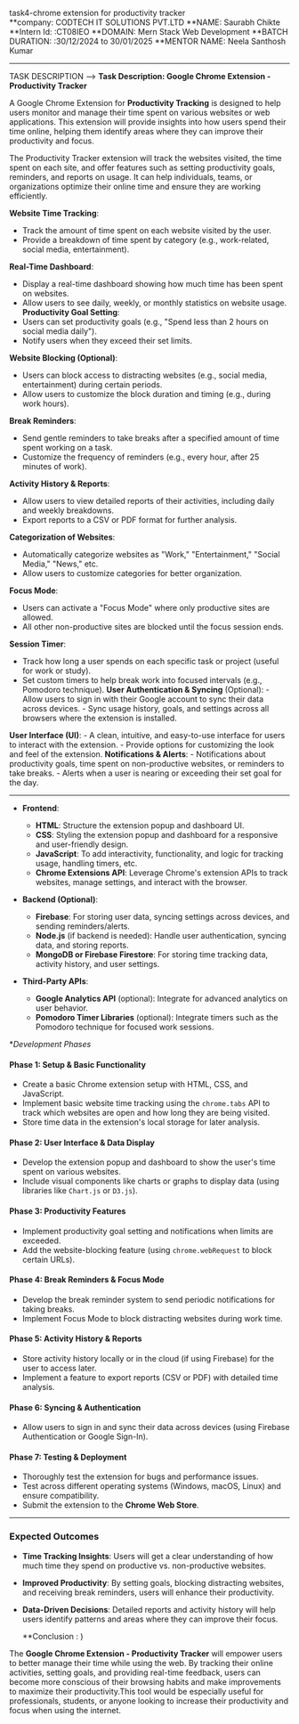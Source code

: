 task4-chrome extension for productivity tracker  
**company: CODTECH IT SOLUTIONS PVT.LTD
**NAME: Saurabh Chikte 
**Intern Id: :CT08IEO
**DOMAIN: Mern Stack Web Development
**BATCH DURATION: :30/12/2024 to 30/01/2025
**MENTOR NAME: Neela Santhosh Kumar

-------------------------------------------------------------------------------------------------------------------------------------------------------------------------------------------------------------------------------------
TASK DESCRIPTION --> 
 **Task Description: Google Chrome Extension - Productivity Tracker**

A Google Chrome Extension for **Productivity Tracking** is designed to help users monitor and manage their time spent on various websites or web applications. This extension will provide insights into how users spend their time online, helping them identify areas where they can improve their productivity and focus.

The Productivity Tracker extension will track the websites visited, the time spent on each site, and offer features such as setting productivity goals, reminders, and reports on usage. It can help individuals, teams, or organizations optimize their online time and ensure they are working efficiently.

**Website Time Tracking**:
   - Track the amount of time spent on each website visited by the user.
   - Provide a breakdown of time spent by category (e.g., work-related, social media, entertainment).
   
 **Real-Time Dashboard**:
   - Display a real-time dashboard showing how much time has been spent on websites.
   - Allow users to see daily, weekly, or monthly statistics on website usage.
   **Productivity Goal Setting**:
   - Users can set productivity goals (e.g., "Spend less than 2 hours on social media daily").
   - Notify users when they exceed their set limits.
   
 **Website Blocking (Optional)**:
   - Users can block access to distracting websites (e.g., social media, entertainment) during certain periods.
   - Allow users to customize the block duration and timing (e.g., during work hours).
   
 **Break Reminders**:
   - Send gentle reminders to take breaks after a specified amount of time spent working on a task.
   - Customize the frequency of reminders (e.g., every hour, after 25 minutes of work).

 **Activity History & Reports**:
   - Allow users to view detailed reports of their activities, including daily and weekly breakdowns.
   - Export reports to a CSV or PDF format for further analysis.
   
 **Categorization of Websites**:
   - Automatically categorize websites as "Work," "Entertainment," "Social Media," "News," etc.
   - Allow users to customize categories for better organization.

 **Focus Mode**:
   - Users can activate a "Focus Mode" where only productive sites are allowed.
   - All other non-productive sites are blocked until the focus session ends.

 **Session Timer**:
   - Track how long a user spends on each specific task or project (useful for work or study).
   - Set custom timers to help break work into focused intervals (e.g., Pomodoro technique).
**User Authentication & Syncing** (Optional):
    - Allow users to sign in with their Google account to sync their data across devices.
    - Sync usage history, goals, and settings across all browsers where the extension is installed.

 **User Interface (UI)**:
    - A clean, intuitive, and easy-to-use interface for users to interact with the extension.
    - Provide options for customizing the look and feel of the extension.
    **Notifications & Alerts**:
    - Notifications about productivity goals, time spent on non-productive websites, or reminders to take breaks.
    - Alerts when a user is nearing or exceeding their set goal for the day.

---


- **Frontend**:
  - **HTML**: Structure the extension popup and dashboard UI.
  - **CSS**: Styling the extension popup and dashboard for a responsive and user-friendly design.
  - **JavaScript**: To add interactivity, functionality, and logic for tracking usage, handling timers, etc.
  - **Chrome Extensions API**: Leverage Chrome's extension APIs to track websites, manage settings, and interact with the browser.
  
- **Backend (Optional)**:
  - **Firebase**: For storing user data, syncing settings across devices, and sending reminders/alerts.
  - **Node.js** (if backend is needed): Handle user authentication, syncing data, and storing reports.
  - **MongoDB or Firebase Firestore**: For storing time tracking data, activity history, and user settings.
  
- **Third-Party APIs**:
  - **Google Analytics API** (optional): Integrate for advanced analytics on user behavior.
  - **Pomodoro Timer Libraries** (optional): Integrate timers such as the Pomodoro technique for focused work sessions.

**Development Phases*

#### **Phase 1: Setup & Basic Functionality**
- Create a basic Chrome extension setup with HTML, CSS, and JavaScript.
- Implement basic website time tracking using the `chrome.tabs` API to track which websites are open and how long they are being visited.
- Store time data in the extension's local storage for later analysis.

#### **Phase 2: User Interface & Data Display**
- Develop the extension popup and dashboard to show the user's time spent on various websites.
- Include visual components like charts or graphs to display data (using libraries like `Chart.js` or `D3.js`).
  
#### **Phase 3: Productivity Features**
- Implement productivity goal setting and notifications when limits are exceeded.
- Add the website-blocking feature (using `chrome.webRequest` to block certain URLs).
  
#### **Phase 4: Break Reminders & Focus Mode**
- Develop the break reminder system to send periodic notifications for taking breaks.
- Implement Focus Mode to block distracting websites during work time.
  
#### **Phase 5: Activity History & Reports**
- Store activity history locally or in the cloud (if using Firebase) for the user to access later.
- Implement a feature to export reports (CSV or PDF) with detailed time analysis.
  
#### **Phase 6: Syncing & Authentication**
- Allow users to sign in and sync their data across devices (using Firebase Authentication or Google Sign-In).
  
#### **Phase 7: Testing & Deployment**
- Thoroughly test the extension for bugs and performance issues.
- Test across different operating systems (Windows, macOS, Linux) and ensure compatibility.
- Submit the extension to the **Chrome Web Store**.

---

### **Expected Outcomes**

- **Time Tracking Insights**: Users will get a clear understanding of how much time they spend on productive vs. non-productive websites.
- **Improved Productivity**: By setting goals, blocking distracting websites, and receiving break reminders, users will enhance their productivity.
- **Data-Driven Decisions**: Detailed reports and activity history will help users identify patterns and areas where they can improve their focus.


   **Conclusion : )

The **Google Chrome Extension - Productivity Tracker** will empower users to better manage their time while using the web. By tracking their online activities, setting goals, and providing real-time feedback, users can become more conscious of their browsing habits and make improvements to maximize their productivity.This tool would be especially useful for professionals, students, or anyone looking to increase their productivity and focus when using the internet.
